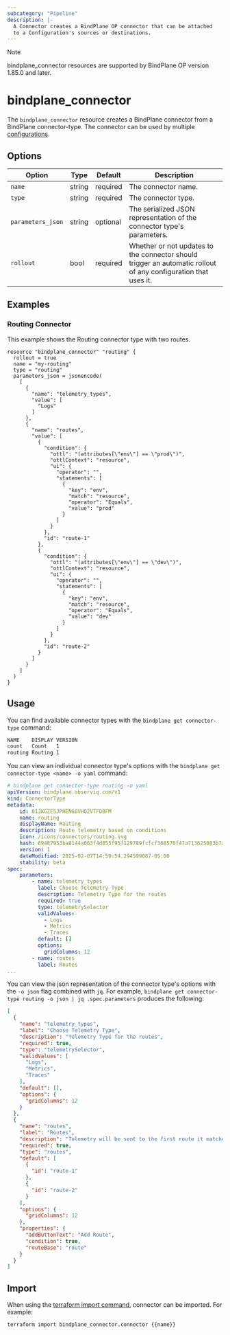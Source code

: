 ```yaml
---
subcategory: "Pipeline"
description: |-
  A Connector creates a BindPlane OP connector that can be attached
  to a Configuration's sources or destinations.
---
```


> [!NOTE]
> bindplane_connector resources are supported by BindPlane OP version 1.85.0 and later.

# bindplane_connector

The `bindplane_connector` resource creates a BindPlane connector from a BindPlane
connector-type. The connector can be used by multiple [configurations](./bindplane_configuration.md).

## Options

| Option              | Type   | Default  | Description                  |
| ------------------- | -----  | -------- | ---------------------------- |
| `name`              | string | required | The connector name.             |
| `type`              | string | required | The connector type.             |
| `parameters_json`   | string | optional | The serialized JSON representation of the connector type's parameters. |
| `rollout`           | bool   | required | Whether or not updates to the connector should trigger an automatic rollout of any configuration that uses it. |

## Examples

### Routing Connector

This example shows the Routing connector type with two routes.

```hcl
resource "bindplane_connector" "routing" {
  rollout = true
  name = "my-routing"
  type = "routing"
  parameters_json = jsonencode(
    [
      {
        "name": "telemetry_types",
        "value": [
          "Logs"
        ]
      },
      {
        "name": "routes",
        "value": [
          {
            "condition": {
              "ottl": "(attributes[\"env\"] == \"prod\")",
              "ottlContext": "resource",
              "ui": {
                "operator": "",
                "statements": [
                  {
                    "key": "env",
                    "match": "resource",
                    "operator": "Equals",
                    "value": "prod"
                  }
                ]
              }
            },
            "id": "route-1"
          },
          {
            "condition": {
              "ottl": "(attributes[\"env\"] == \"dev\")",
              "ottlContext": "resource",
              "ui": {
                "operator": "",
                "statements": [
                  {
                    "key": "env",
                    "match": "resource",
                    "operator": "Equals",
                    "value": "dev"
                  }
                ]
              }
            },
            "id": "route-2"
          }
        ]
      }
    ] 
  )
}
```

## Usage

You can find available connector types with the `bindplane get connector-type` command:
```bash
NAME   	DISPLAY	VERSION
count  	Count  	1
routing	Routing	1
```

You can view an individual connector type's options with the `bindplane get connector-type <name> -o yaml` command:
```yaml
# bindplane get connector-type routing -o yaml
apiVersion: bindplane.observiq.com/v1
kind: ConnectorType
metadata:
    id: 01JKGZE5JPHEN60VHQ2VTFDBFM
    name: routing
    displayName: Routing
    description: Route telemetry based on conditions
    icon: /icons/connectors/routing.svg
    hash: 69487953ba8144a063f4d855f95f129789fcfcf368570f47a713625083b7abc7
    version: 1
    dateModified: 2025-02-07T14:50:54.294599087-05:00
    stability: beta
spec:
    parameters:
        - name: telemetry_types
          label: Choose Telemetry Type
          description: Telemetry Type for the routes
          required: true
          type: telemetrySelector
          validValues:
            - Logs
            - Metrics
            - Traces
          default: []
          options:
            gridColumns: 12
        - name: routes
          label: Routes
...
```

You can view the json representation of the connector type's options with the `-o json` flag combined with `jq`.
For example, `bindplane get connector-type routing -o json | jq .spec.parameters` produces the following:
```json
[
  {
    "name": "telemetry_types",
    "label": "Choose Telemetry Type",
    "description": "Telemetry Type for the routes",
    "required": true,
    "type": "telemetrySelector",
    "validValues": [
      "Logs",
      "Metrics",
      "Traces"
    ],
    "default": [],
    "options": {
      "gridColumns": 12
    }
  },
  {
    "name": "routes",
    "label": "Routes",
    "description": "Telemetry will be sent to the first route it matches based on the condition. If\nthere is no condition specified for a route, all remaining telemetry will be sent\nto that route.\n",
    "required": true,
    "type": "routes",
    "default": [
      {
        "id": "route-1"
      },
      {
        "id": "route-2"
      }
    ],
    "options": {
      "gridColumns": 12
    },
    "properties": {
      "addButtonText": "Add Route",
      "condition": true,
      "routeBase": "route"
    }
  }
]
```

## Import

When using the [terraform import command](https://developer.hashicorp.com/terraform/cli/commands/import),
connector can be imported. For example:

```bash
terraform import bindplane_connector.connector {{name}}
```
